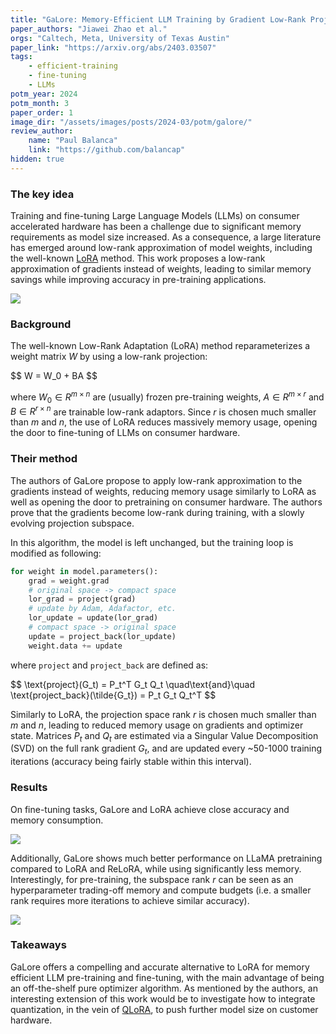 ```yaml
---
title: "GaLore: Memory-Efficient LLM Training by Gradient Low-Rank Projection"
paper_authors: "Jiawei Zhao et al."
orgs: "Caltech, Meta, University of Texas Austin"
paper_link: "https://arxiv.org/abs/2403.03507"
tags:
    - efficient-training
    - fine-tuning
    - LLMs
potm_year: 2024
potm_month: 3
paper_order: 1
image_dir: "/assets/images/posts/2024-03/potm/galore/"
review_author:
    name: "Paul Balanca"
    link: "https://github.com/balancap"
hidden: true
---
```



### The key idea

Training and fine-tuning Large Language Models (LLMs) on consumer accelerated hardware has been a challenge due to significant memory requirements as model size increased. As a consequence, a large literature has emerged around low-rank approximation of model weights, including the well-known [LoRA](https://arxiv.org/abs/2106.09685) method. This work proposes a low-rank approximation of gradients instead of weights, leading to similar memory savings while improving accuracy in pre-training applications.

<img class="constrained_img_large" src="{{ page.image_dir | append: 'galore-memory.png' | relative_url }}">

### Background

The well-known Low-Rank Adaptation (LoRA) method reparameterizes a weight matrix $W$ by using a low-rank projection:

<div>
$$
W = W_0 + BA
$$
</div>

where $W_0\in R^{m \times n}$ are (usually) frozen pre-training weights, $A\in R^{m \times r}$ and $B\in R^{r \times n}$ are trainable low-rank adaptors. Since $r$ is chosen much smaller than $m$ and $n$, the use of LoRA reduces massively memory usage, opening the door to fine-tuning of LLMs on consumer hardware.

### Their method

The authors of GaLore propose to apply low-rank approximation to the gradients instead of weights, reducing memory usage similarly to LoRA as well as opening the door to pretraining on consumer hardware. The authors prove that the gradients become low-rank during training, with a slowly evolving projection subspace.

In this algorithm, the model is left unchanged, but the training loop is modified as following:

```python
for weight in model.parameters():
    grad = weight.grad
    # original space -> compact space
    lor_grad = project(grad)
    # update by Adam, Adafactor, etc.
    lor_update = update(lor_grad)
    # compact space -> original space
    update = project_back(lor_update)
    weight.data += update
```
where `project` and `project_back` are defined as:

<div>
$$
\text{project}(G_t) = P_t^T G_t Q_t \quad\text{and}\quad \text{project_back}(\tilde{G_t}) = P_t G_t Q_t^T
$$
</div>

Similarly to LoRA, the projection space rank $r$ is chosen much smaller than $m$ and $n$, leading to reduced memory usage on gradients and optimizer state. Matrices $P_t$ and $Q_t$ are estimated via a Singular Value Decomposition (SVD) on the full rank gradient $G_t$, and are updated every ~50-1000 training iterations (accuracy being fairly stable within this interval).

### Results

On fine-tuning tasks, GaLore and LoRA achieve close accuracy and memory consumption.

<img src="{{ page.image_dir | append: 'galore-finetuning.png' | relative_url }}">

Additionally, GaLore shows much better performance on LLaMA pretraining compared to LoRA and ReLoRA, while using significantly less memory. Interestingly, for pre-training, the subspace rank $r$ can be seen as an hyperparameter trading-off memory and compute budgets (i.e. a smaller rank requires more iterations to achieve similar accuracy).

<img class="constrained_img_large" src="{{ page.image_dir | append: 'galore-pretraining.png' | relative_url }}">

### Takeaways

GaLore offers a compelling and accurate alternative to LoRA for memory efficient LLM pre-training and fine-tuning, with the main advantage of being an off-the-shelf pure optimizer algorithm. As mentioned by the authors, an interesting extension of this work would be to investigate how to integrate quantization, in the vein of [QLoRA](https://arxiv.org/abs/2305.14314), to push further model size on customer hardware.
